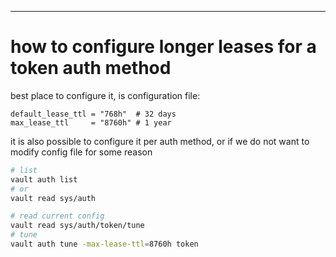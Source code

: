 ---

# how to configure longer leases for a token auth method

best place to configure it, is configuration file:
```hcl
default_lease_ttl = "768h"  # 32 days
max_lease_ttl     = "8760h" # 1 year
```

it is also possible to configure it per auth method,
or if we do not want to modify config file for some reason

```sh
# list
vault auth list
# or
vault read sys/auth

# read current config
vault read sys/auth/token/tune
# tune
vault auth tune -max-lease-ttl=8760h token
```
